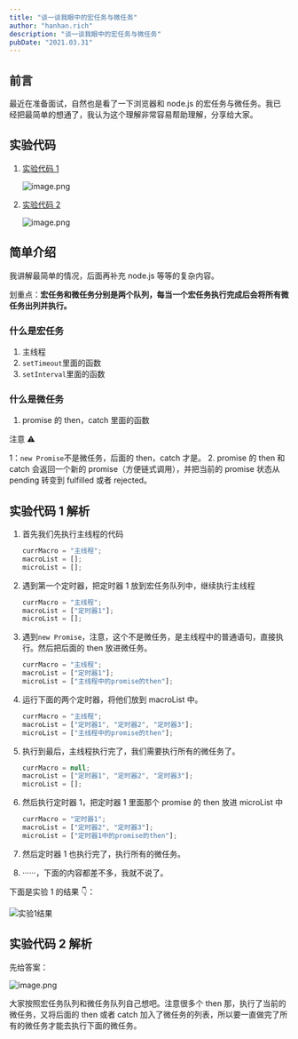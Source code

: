 ```yaml
---
title: "谈一谈我眼中的宏任务与微任务"
author: "hanhan.rich"
description: "谈一谈我眼中的宏任务与微任务"
pubDate: "2021.03.31"
---
```

## 前言

最近在准备面试，自然也是看了一下浏览器和 node.js 的宏任务与微任务。我已经把最简单的想通了，我认为这个理解非常容易帮助理解，分享给大家。

## 实验代码

1. [实验代码 1](https://runkit.com/hanhan9449/60598367fc0a04001a0ad3e6)

   ![image.png](https://p9-juejin.byteimg.com/tos-cn-i-k3u1fbpfcp/9a99e8bc52594be793088dce4415efeb~tplv-k3u1fbpfcp-watermark.image)

2. [实验代码 2](https://runkit.com/hanhan9449/60598b098452e80019c76308)

   ![image.png](https://p9-juejin.byteimg.com/tos-cn-i-k3u1fbpfcp/a5fcf718d677403b8257c539774c2889~tplv-k3u1fbpfcp-watermark.image)

## 简单介绍

我讲解最简单的情况，后面再补充 node.js 等等的复杂内容。

划重点：**宏任务和微任务分别是两个队列，每当一个宏任务执行完成后会将所有微任务出列并执行。**

### 什么是宏任务

1. 主线程
2. `setTimeout`里面的函数
3. `setInterval`里面的函数

### 什么是微任务

1. promise 的 then，catch 里面的函数

注意 ⚠️

1：`new Promise`不是微任务，后面的 then，catch 才是。 2. promise 的 then 和 catch 会返回一个新的 promise（方便链式调用），并把当前的 promise 状态从 pending 转变到 fulfilled 或者 rejected。

## 实验代码 1 解析

1. 首先我们先执行主线程的代码

   ```javascript
   currMacro = "主线程";
   macroList = [];
   microList = [];
   ```

2. 遇到第一个定时器，把定时器 1 放到宏任务队列中，继续执行主线程

   ```javascript
   currMacro = "主线程";
   macroList = ["定时器1"];
   microList = [];
   ```

3. 遇到`new Promise`，注意，这个不是微任务，是主线程中的普通语句，直接执行。然后把后面的 then 放进微任务。

   ```javascript
   currMacro = "主线程";
   macroList = ["定时器1"];
   microList = ["主线程中的promise的then"];
   ```

4. 运行下面的两个定时器，将他们放到 macroList 中。

   ```javascript
   currMacro = "主线程";
   macroList = ["定时器1", "定时器2", "定时器3"];
   microList = ["主线程中的promise的then"];
   ```

5. 执行到最后，主线程执行完了，我们需要执行所有的微任务了。

   ```javascript
   currMacro = null;
   macroList = ["定时器1", "定时器2", "定时器3"];
   microList = [];
   ```

6. 然后执行定时器 1，把定时器 1 里面那个 promise 的 then 放进 microList 中

   ```javascript
   currMacro = "定时器1";
   macroList = ["定时器2", "定时器3"];
   microList = ["定时器1中的promise的then"];
   ```

7. 然后定时器 1 也执行完了，执行所有的微任务。
8. ······，下面的内容都差不多，我就不说了。

下面是实验 1 的结果 👇：

![实验1结果](https://p3-juejin.byteimg.com/tos-cn-i-k3u1fbpfcp/cf57d49358a24964ab0f91f4bd114a38~tplv-k3u1fbpfcp-watermark.image)

## 实验代码 2 解析

先给答案：

![image.png](https://p9-juejin.byteimg.com/tos-cn-i-k3u1fbpfcp/3967561d0aee4468b49854ef88fee1cd~tplv-k3u1fbpfcp-watermark.image)

大家按照宏任务队列和微任务队列自己想吧。注意很多个 then 那，执行了当前的微任务，又将后面的 then 或者 catch 加入了微任务的列表，所以要一直做完了所有的微任务才能去执行下面的微任务。
